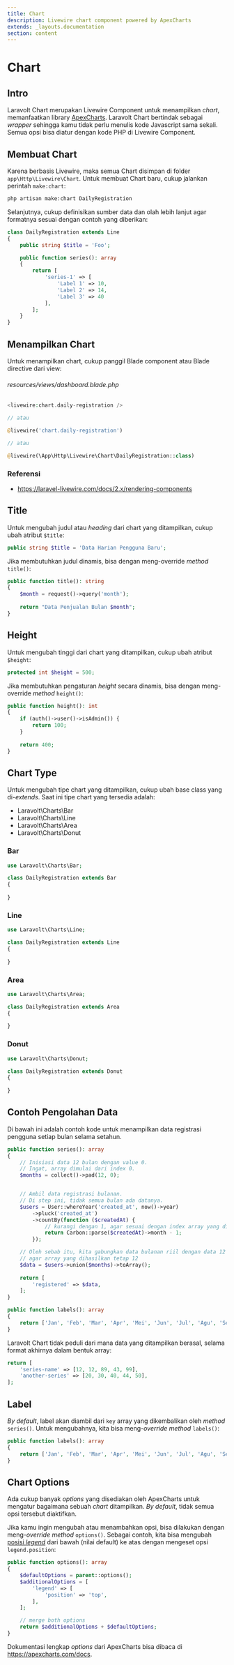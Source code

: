 ```yaml
---
title: Chart
description: Livewire chart component powered by ApexCharts
extends: _layouts.documentation
section: content
---
```


# Chart
## Intro
Laravolt Chart merupakan Livewire Component untuk menampilkan *chart*, memanfaatkan library [ApexCharts](https://apexcharts.com/). Laravolt Chart bertindak sebagai *wrapper* sehingga kamu tidak perlu menulis kode Javascript sama sekali. Semua opsi bisa diatur dengan kode PHP di Livewire Component.

## Membuat Chart
Karena berbasis Livewire, maka semua Chart disimpan di folder `app\Http\Livewire\Chart`. Untuk membuat Chart baru, cukup jalankan perintah `make:chart`:
```bash
php artisan make:chart DailyRegistration
```
Selanjutnya, cukup definisikan sumber data dan olah lebih lanjut agar formatnya sesuai dengan contoh yang diberikan:
```php
class DailyRegistration extends Line
{
    public string $title = 'Foo';

    public function series(): array
    {
        return [
            'series-1' => [
                'Label 1' => 10,
                'Label 2' => 14,
                'Label 3' => 40
            ],
        ];
    }
}
```
## Menampilkan Chart
Untuk menampilkan chart, cukup panggil Blade component atau Blade directive dari view:

###### resources/views/dashboard.blade.php
```php
<livewire:chart.daily-registration />

// atau

@livewire('chart.daily-registration')

// atau

@livewire(\App\Http\Livewire\Chart\DailyRegistration::class)

```
### Referensi
- https://laravel-livewire.com/docs/2.x/rendering-components



## Title

Untuk mengubah judul atau *heading* dari chart yang ditampilkan, cukup ubah atribut `$title`:

```php
public string $title = 'Data Harian Pengguna Baru';
```

Jika membutuhkan judul dinamis, bisa dengan meng-override *method* `title()`:

```php
public function title(): string
{
    $month = request()->query('month');
    
    return "Data Penjualan Bulan $month";
}

```



## Height

Untuk mengubah tinggi dari chart yang ditampilkan, cukup ubah atribut `$height`:

```php
protected int $height = 500;
```

Jika membutuhkan pengaturan *height* secara dinamis, bisa dengan meng-override *method* `height()`:

```php
public function height(): int
{
	if (auth()->user()->isAdmin()) {
        return 100;
    }
    
    return 400;
}

```



## Chart Type

Untuk mengubah tipe chart yang ditampilkan, cukup ubah base class yang di-*extends*. Saat ini tipe chart yang tersedia adalah:

- Laravolt\Charts\Bar
- Laravolt\Charts\Line
- Laravolt\Charts\Area
- Laravolt\Charts\Donut

### Bar

```php
use Laravolt\Charts\Bar;

class DailyRegistration extends Bar
{
    
}
```



### Line

```php
use Laravolt\Charts\Line;

class DailyRegistration extends Line
{
    
}
```



### Area

```php
use Laravolt\Charts\Area;

class DailyRegistration extends Area
{
    
}
```



### Donut

```php
use Laravolt\Charts\Donut;

class DailyRegistration extends Donut
{
    
}
```



## Contoh Pengolahan Data

Di bawah ini adalah contoh kode untuk menampilkan data registrasi pengguna setiap bulan selama setahun.

```php
public function series(): array
{
    // Inisiasi data 12 bulan dengan value 0.
    // Ingat, array dimulai dari index 0.
    $months = collect()->pad(12, 0);


    // Ambil data registrasi bulanan.
    // Di step ini, tidak semua bulan ada datanya.
    $users = User::whereYear('created_at', now()->year)
        ->pluck('created_at')
        ->countBy(function ($createdAt) {
            // kurangi dengan 1, agar sesuai dengan index array yang dimulai dari 0
            return Carbon::parse($createdAt)->month - 1;
        });

    // Oleh sebab itu, kita gabungkan data bulanan riil dengan data 12 bulan kosongan,
    // agar array yang dihasilkan tetap 12
    $data = $users->union($months)->toArray();
    
    return [
        'registered' => $data,
    ];
}

public function labels(): array
{
    return ['Jan', 'Feb', 'Mar', 'Apr', 'Mei', 'Jun', 'Jul', 'Agu', 'Sep', 'Okt', 'Nov', 'Des'];
}

```

Laravolt Chart tidak peduli dari mana data yang ditampilkan berasal, selama format akhirnya dalam bentuk array:

```php
return [
    'series-name' => [12, 12, 89, 43, 99],
    'another-series' => [20, 30, 40, 44, 50],
];
```



## Label

*By default*, label akan diambil dari `key` array yang dikembalikan oleh *method* `series()`. Untuk mengubahnya, kita bisa meng-*override* *method* `labels()`:

```php
public function labels(): array
{
    return ['Jan', 'Feb', 'Mar', 'Apr', 'Mei', 'Jun', 'Jul', 'Agu', 'Sep', 'Okt', 'Nov', 'Des'];
}

```



## Chart Options

Ada cukup banyak *options* yang disediakan oleh ApexCharts untuk mengatur bagaimana sebuah *chart* ditampilkan. *By default*, tidak semua opsi tersebut diaktifkan.

Jika kamu ingin mengubah atau menambahkan opsi, bisa dilakukan dengan meng-*override* *method* `options()`. Sebagai contoh, kita bisa mengubah [posisi *legend*](https://apexcharts.com/docs/options/legend/) dari bawah (nilai default) ke atas dengan mengeset opsi `legend.position`:

```php
public function options(): array
{
    $defaultOptions = parent::options();
    $additionalOptions = [
        'legend' => [
            'position' => 'top',
        ],
    ];

    // merge both options
    return $additionalOptions + $defaultOptions;
}
```

Dokumentasi lengkap *options* dari ApexCharts bisa dibaca di https://apexcharts.com/docs.
